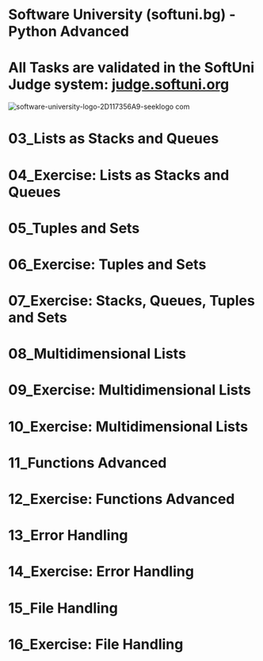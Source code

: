 # Software University (softuni.bg) - Python Advanced
# All Tasks are validated in the SoftUni Judge system: [judge.softuni.org](https://judge.softuni.org/)

![software-university-logo-2D117356A9-seeklogo com](https://github.com/svetlanasieber/Python-Advanced/assets/135451084/8be79659-9270-43e1-add5-37e129fe4c92)


 # 03_Lists as Stacks and Queues
 # 04_Exercise: Lists as Stacks and Queues
 # 05_Tuples and Sets
# 06_Exercise: Tuples and Sets
# 07_Exercise: Stacks, Queues, Tuples and Sets
# 08_Multidimensional Lists
# 09_Exercise: Multidimensional Lists
# 10_Exercise: Multidimensional Lists
# 11_Functions Advanced
# 12_Exercise: Functions Advanced
# 13_Error Handling
# 14_Exercise: Error Handling
# 15_File Handling
# 16_Exercise: File Handling
